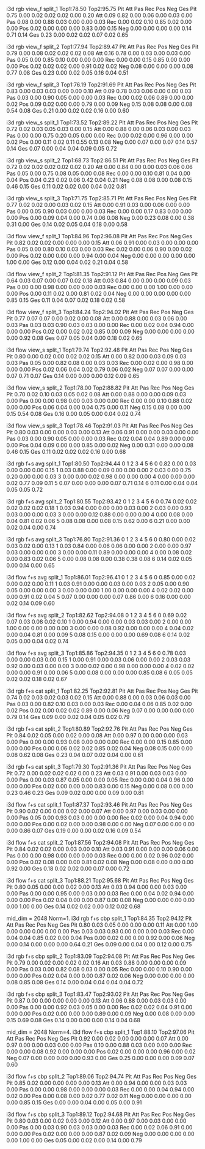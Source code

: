 i3d rgb view_f split_1
Top1:78.50 Top2:95.75
        Pit     Att     Pas     Rec     Pos     Neg     Ges
Pit     0.75    0.00    0.02    0.02    0.02    0.00    0.20
Att     0.09    0.82    0.00    0.06    0.00    0.03    0.00
Pas     0.08    0.00    0.88    0.03    0.00    0.00    0.03
Rec     0.00    0.02    0.10    0.85    0.02    0.00    0.00
Pos     0.02    0.00    0.00    0.00    0.83    0.00    0.15
Neg     0.00    0.00    0.00    0.00    0.14    0.71    0.14
Ges     0.23    0.00    0.02    0.02    0.07    0.02    0.65

i3d rgb view_f split_2
Top1:77.94 Top2:89.47
        Pit     Att     Pas     Rec     Pos     Neg     Ges
Pit     0.79    0.00    0.08    0.02    0.02    0.02    0.08
Att     0.16    0.78    0.00    0.03    0.00    0.03    0.00
Pas     0.05    0.00    0.85    0.10    0.00    0.00    0.00
Rec     0.00    0.00    0.15    0.85    0.00    0.00    0.00
Pos     0.02    0.02    0.02    0.00    0.91    0.02    0.02
Neg     0.08    0.00    0.00    0.00    0.08    0.77    0.08
Ges     0.23    0.00    0.02    0.05    0.16    0.04    0.51

i3d rgb view_f split_3
Top1:76.19 Top2:91.69
        Pit     Att     Pas     Rec     Pos     Neg     Ges
Pit     0.83    0.00    0.03    0.03    0.00    0.00    0.10
Att     0.09    0.78    0.03    0.06    0.00    0.00    0.03
Pas     0.03    0.00    0.90    0.05    0.00    0.00    0.03
Rec     0.00    0.02    0.06    0.89    0.00    0.00    0.02
Pos     0.09    0.02    0.00    0.00    0.79    0.00    0.09
Neg     0.15    0.08    0.08    0.00    0.08    0.54    0.08
Ges     0.21    0.00    0.02    0.02    0.16    0.00    0.60

i3d rgb view_s split_1
Top1:73.52 Top2:89.22
        Pit     Att     Pas     Rec     Pos     Neg     Ges
Pit     0.72    0.02    0.03    0.05    0.03    0.00    0.15
Att     0.00    0.88    0.00    0.06    0.03    0.00    0.03
Pas     0.00    0.00    0.75    0.20    0.05    0.00    0.00
Rec     0.00    0.02    0.00    0.96    0.00    0.00    0.02
Pos     0.00    0.11    0.02    0.11    0.55    0.13    0.08
Neg     0.00    0.07    0.00    0.07    0.14    0.57    0.14
Ges     0.07    0.00    0.04    0.04    0.09    0.05    0.72

i3d rgb view_s split_2
Top1:68.73 Top2:86.51
        Pit     Att     Pas     Rec     Pos     Neg     Ges
Pit     0.72    0.02    0.02    0.02    0.02    0.02    0.20
Att     0.00    0.84    0.00    0.00    0.03    0.06    0.06
Pas     0.05    0.00    0.75    0.08    0.05    0.00    0.08
Rec     0.00    0.00    0.10    0.81    0.04    0.00    0.04
Pos     0.04    0.23    0.02    0.06    0.42    0.04    0.21
Neg     0.08    0.08    0.00    0.08    0.15    0.46    0.15
Ges     0.11    0.02    0.02    0.00    0.04    0.02    0.81

i3d rgb view_s split_3
Top1:71.75 Top2:85.71
        Pit     Att     Pas     Rec     Pos     Neg     Ges
Pit     0.77    0.02    0.02    0.00    0.03    0.02    0.15
Att     0.00    0.91    0.03    0.00    0.06    0.00    0.00
Pas     0.00    0.05    0.90    0.03    0.00    0.00    0.03
Rec     0.00    0.00    0.17    0.83    0.00    0.00    0.00
Pos     0.00    0.09    0.04    0.00    0.74    0.06    0.08
Neg     0.00    0.23    0.08    0.00    0.38    0.31    0.00
Ges     0.14    0.02    0.05    0.04    0.18    0.00    0.58

i3d flow view_f split_1
Top1:84.96 Top2:96.08
        Pit     Att     Pas     Rec     Pos     Neg     Ges
Pit     0.82    0.02    0.02    0.00    0.00    0.00    0.15
Att     0.06    0.91    0.00    0.03    0.00    0.00    0.00
Pas     0.05    0.00    0.80    0.10    0.03    0.00    0.03
Rec     0.02    0.00    0.06    0.90    0.00    0.02    0.00
Pos     0.02    0.00    0.00    0.00    0.94    0.00    0.04
Neg     0.00    0.00    0.00    0.00    0.00    1.00    0.00
Ges     0.12    0.00    0.04    0.02    0.21    0.04    0.58


i3d flow view_f split_2
Top1:81.35 Top2:91.12
        Pit     Att     Pas     Rec     Pos     Neg     Ges
Pit     0.64    0.03    0.07    0.00    0.07    0.02    0.18
Att     0.03    0.84    0.00    0.00    0.00    0.09    0.03
Pas     0.00    0.00    0.98    0.00    0.00    0.00    0.03
Rec     0.00    0.00    0.00    1.00    0.00    0.00    0.00
Pos     0.00    0.11    0.02    0.00    0.81    0.02    0.04
Neg     0.00    0.00    0.00    0.00    0.00    0.85    0.15
Ges     0.11    0.04    0.07    0.02    0.18    0.02    0.58

i3d flow view_f split_3
Top1:84.24 Top2:94.02
        Pit     Att     Pas     Rec     Pos     Neg     Ges
Pit     0.77    0.07    0.07    0.00    0.02    0.00    0.08
Att     0.00    0.88    0.00    0.03    0.06    0.00    0.03
Pas     0.03    0.03    0.90    0.03    0.03    0.00    0.00
Rec     0.00    0.02    0.04    0.94    0.00    0.00    0.00
Pos     0.02    0.00    0.02    0.02    0.85    0.00    0.09
Neg     0.00    0.00    0.00    0.00    0.00    0.92    0.08
Ges     0.07    0.05    0.04    0.00    0.18    0.02    0.65

i3d flow view_s split_1
Top1:79.74 Top2:92.48
        Pit     Att     Pas     Rec     Pos     Neg     Ges
Pit     0.80    0.00    0.02    0.00    0.02    0.02    0.15
Att     0.00    0.82    0.00    0.03    0.09    0.03    0.03
Pas     0.05    0.00    0.82    0.08    0.00    0.03    0.03
Rec     0.00    0.02    0.00    0.98    0.00    0.00    0.00
Pos     0.02    0.06    0.04    0.02    0.79    0.06    0.02
Neg     0.07    0.07    0.00    0.00    0.07    0.71    0.07
Ges     0.14    0.00    0.00    0.00    0.12    0.09    0.65

i3d flow view_s split_2
Top1:78.00 Top2:88.82
        Pit     Att     Pas     Rec     Pos     Neg     Ges
Pit     0.70    0.02    0.10    0.03    0.05    0.02    0.08
Att     0.00    0.88    0.00    0.00    0.09    0.03    0.00
Pas     0.00    0.00    0.98    0.00    0.03    0.00    0.00
Rec     0.00    0.00    0.10    0.88    0.02    0.00    0.00
Pos     0.06    0.04    0.00    0.04    0.75    0.00    0.11
Neg     0.15    0.08    0.00    0.00    0.15    0.54    0.08
Ges     0.16    0.00    0.05    0.00    0.04    0.02    0.74

i3d flow view_s split_3
Top1:78.46 Top2:91.03
        Pit     Att     Pas     Rec     Pos     Neg     Ges
Pit     0.80    0.03    0.00    0.00    0.03    0.00    0.13
Att     0.06    0.91    0.00    0.00    0.03    0.00    0.00
Pas     0.03    0.00    0.90    0.05    0.00    0.00    0.03
Rec     0.02    0.04    0.04    0.89    0.00    0.00    0.00
Pos     0.04    0.09    0.00    0.00    0.85    0.00    0.02
Neg     0.00    0.31    0.00    0.00    0.08    0.46    0.15
Ges     0.11    0.02    0.02    0.02    0.16    0.00    0.68

i3d rgb f+s avg split_1
Top1:80.50 Top2:94.44
        0       1       2       3       4       5       6
0       0.82    0.00    0.03    0.00    0.00    0.00    0.15
1       0.03    0.88    0.00    0.09    0.00    0.00    0.00
2       0.03    0.00    0.75    0.20    0.00    0.00    0.03
3       0.00    0.00    0.02    0.98    0.00    0.00    0.00
4       0.00    0.00    0.00    0.02    0.77    0.09    0.11
5       0.07    0.00    0.00    0.00    0.07    0.71    0.14
6       0.11    0.00    0.04    0.04    0.05    0.05    0.72

i3d rgb f+s avg split_2
Top1:80.55 Top2:93.42
        0       1       2       3       4       5       6
0       0.74    0.02    0.02    0.02    0.02    0.02    0.18
1       0.03    0.94    0.00    0.00    0.00    0.03    0.00
2       0.03    0.00    0.93    0.03    0.00    0.00    0.03
3       0.00    0.00    0.12    0.88    0.00    0.00    0.00
4       0.00    0.08    0.00    0.04    0.81    0.02    0.06
5       0.08    0.08    0.00    0.08    0.15    0.62    0.00
6       0.21    0.00    0.00    0.02    0.04    0.00    0.74

i3d rgb f+s avg split_3
Top1:76.80 Top2:91.36
        0       1       2       3       4       5       6
0       0.80    0.00    0.02    0.03    0.02    0.00    0.13
1       0.03    0.84    0.00    0.06    0.06    0.00    0.00
2       0.00    0.00    0.97    0.03    0.00    0.00    0.00
3       0.00    0.00    0.11    0.89    0.00    0.00    0.00
4       0.00    0.08    0.02    0.00    0.83    0.02    0.06
5       0.00    0.08    0.08    0.00    0.38    0.38    0.08
6       0.14    0.02    0.05    0.00    0.14    0.00    0.65

i3d flow f+s avg split_1
Top1:86.01 Top2:96.41
        0       1       2       3       4       5       6
0       0.85    0.00    0.02    0.00    0.02    0.00    0.11
1       0.03    0.91    0.00    0.00    0.03    0.00    0.03
2       0.05    0.00    0.90    0.05    0.00    0.00    0.00
3       0.00    0.00    0.00    1.00    0.00    0.00    0.00
4       0.02    0.02    0.00    0.00    0.91    0.02    0.04
5       0.07    0.00    0.00    0.00    0.07    0.86    0.00
6       0.16    0.00    0.00    0.02    0.14    0.09    0.60

i3d flow f+s avg split_2
Top1:82.62 Top2:94.08
        0       1       2       3       4       5       6
0       0.69    0.02    0.07    0.03    0.08    0.02    0.10
1       0.00    0.94    0.00    0.00    0.03    0.03    0.00
2       0.00    0.00    1.00    0.00    0.00    0.00    0.00
3       0.00    0.00    0.08    0.92    0.00    0.00    0.00
4       0.04    0.02    0.00    0.04    0.81    0.00    0.09
5       0.08    0.15    0.00    0.00    0.00    0.69    0.08
6       0.14    0.02    0.05    0.00    0.04    0.02    0.74

i3d flow f+s avg split_3
Top1:85.86 Top2:94.35
        0       1       2       3       4       5       6
0       0.78    0.03    0.00    0.00    0.03    0.00    0.15
1       0.00    0.91    0.00    0.03    0.06    0.00    0.00
2       0.03    0.03    0.92    0.00    0.03    0.00    0.00
3       0.00    0.02    0.00    0.98    0.00    0.00    0.00
4       0.02    0.02    0.00    0.00    0.91    0.00    0.06
5       0.00    0.08    0.00    0.00    0.00    0.85    0.08
6       0.05    0.05    0.02    0.02    0.18    0.02    0.67

i3d rgb f+s cat split_1
Top1:82.25 Top2:92.81
        Pit     Att     Pas     Rec     Pos     Neg     Ges
Pit     0.74    0.02    0.03    0.02    0.03    0.02    0.15
Att     0.00    0.88    0.00    0.03    0.06    0.03    0.00
Pas     0.03    0.00    0.82    0.10    0.03    0.00    0.03
Rec     0.00    0.04    0.06    0.85    0.02    0.00    0.02
Pos     0.02    0.00    0.02    0.02    0.89    0.00    0.06
Neg     0.07    0.00    0.00    0.00    0.00    0.79    0.14
Ges     0.09    0.00    0.02    0.04    0.05    0.02    0.79

i3d rgb f+s cat split_2
Top1:80.89 Top2:92.76
        Pit     Att     Pas     Rec     Pos     Neg     Ges
Pit     0.84    0.02    0.05    0.00    0.02    0.00    0.08
Att     0.00    0.97    0.00    0.00    0.00    0.03    0.00
Pas     0.00    0.00    0.93    0.08    0.00    0.00    0.00
Rec     0.00    0.00    0.15    0.85    0.00    0.00    0.00
Pos     0.00    0.06    0.02    0.02    0.85    0.02    0.04
Neg     0.08    0.15    0.00    0.00    0.08    0.62    0.08
Ges     0.23    0.04    0.07    0.02    0.04    0.00    0.61

i3d rgb f+s cat split_3
Top1:79.30 Top2:91.36
        Pit     Att     Pas     Rec     Pos     Neg     Ges
Pit     0.72    0.00    0.02    0.02    0.02    0.00    0.23
Att     0.03    0.91    0.00    0.03    0.03    0.00    0.00
Pas     0.00    0.03    0.87    0.05    0.00    0.00    0.05
Rec     0.00    0.00    0.04    0.96    0.00    0.00    0.00
Pos     0.02    0.00    0.00    0.00    0.83    0.00    0.15
Neg     0.00    0.08    0.00    0.00    0.23    0.46    0.23
Ges     0.09    0.02    0.00    0.00    0.09    0.00    0.81

i3d flow f+s cat split_1
Top1:87.37 Top2:93.46
        Pit     Att     Pas     Rec     Pos     Neg     Ges
Pit     0.90    0.02    0.00    0.00    0.02    0.00    0.07
Att     0.00    0.97    0.00    0.03    0.00    0.00    0.00
Pas     0.05    0.00    0.93    0.03    0.00    0.00    0.00
Rec     0.02    0.00    0.04    0.94    0.00    0.00    0.00
Pos     0.00    0.02    0.00    0.00    0.98    0.00    0.00
Neg     0.07    0.00    0.00    0.00    0.00    0.86    0.07
Ges     0.19    0.00    0.00    0.02    0.16    0.09    0.54

i3d flow f+s cat split_2
Top1:87.56 Top2:94.08
        Pit     Att     Pas     Rec     Pos     Neg     Ges
Pit     0.84    0.02    0.02    0.00    0.03    0.00    0.10
Att     0.03    0.91    0.00    0.00    0.00    0.06    0.00
Pas     0.00    0.00    0.98    0.00    0.00    0.00    0.03
Rec     0.00    0.00    0.02    0.96    0.02    0.00    0.00
Pos     0.02    0.08    0.00    0.00    0.81    0.02    0.08
Neg     0.00    0.08    0.00    0.00    0.00    0.92    0.00
Ges     0.18    0.02    0.02    0.00    0.07    0.00    0.72

i3d flow f+s cat split_3
Top1:88.21 Top2:95.68
        Pit     Att     Pas     Rec     Pos     Neg     Ges
Pit     0.80    0.05    0.00    0.00    0.02    0.00    0.13
Att     0.03    0.94    0.00    0.00    0.03    0.00    0.00
Pas     0.00    0.00    0.95    0.00    0.03    0.00    0.03
Rec     0.00    0.04    0.02    0.94    0.00    0.00    0.00
Pos     0.02    0.04    0.00    0.00    0.87    0.00    0.08
Neg     0.00    0.00    0.00    0.00    0.00    1.00    0.00
Ges     0.14    0.02    0.02    0.00    0.12    0.02    0.68

mid_dim = 2048 Norm=1.
i3d rgb f+s cbp split_1
Top1:84.35 Top2:94.12
        Pit     Att     Pas     Rec     Pos     Neg     Ges
Pit     0.80    0.03    0.05    0.00    0.00    0.00    0.11
Att     0.00    1.00    0.00    0.00    0.00    0.00    0.00
Pas     0.03    0.03    0.93    0.00    0.00    0.00    0.03
Rec     0.00    0.04    0.04    0.85    0.02    0.00    0.04
Pos     0.00    0.02    0.00    0.00    0.92    0.00    0.06
Neg     0.00    0.14    0.00    0.00    0.00    0.64    0.21
Ges     0.09    0.00    0.04    0.00    0.12    0.00    0.75

i3d rgb f+s cbp split_2
Top1:83.09 Top2:94.08
        Pit     Att     Pas     Rec     Pos     Neg     Ges
Pit     0.79    0.00    0.02    0.00    0.02    0.02    0.16
Att     0.03    0.88    0.00    0.00    0.00    0.09    0.00
Pas     0.03    0.00    0.82    0.08    0.03    0.00    0.05
Rec     0.00    0.00    0.10    0.90    0.00    0.00    0.00
Pos     0.02    0.04    0.00    0.00    0.87    0.02    0.06
Neg     0.00    0.00    0.00    0.00    0.08    0.85    0.08
Ges     0.14    0.00    0.04    0.04    0.04    0.04    0.72

i3d rgb f+s cbp split_3
Top1:83.47 Top2:93.02
        Pit     Att     Pas     Rec     Pos     Neg     Ges
Pit     0.87    0.00    0.00    0.00    0.00    0.00    0.13
Att     0.06    0.88    0.00    0.03    0.03    0.00    0.00
Pas     0.00    0.00    0.92    0.03    0.05    0.00    0.00
Rec     0.02    0.02    0.04    0.91    0.00    0.00    0.00
Pos     0.02    0.00    0.00    0.00    0.89    0.00    0.09
Neg     0.00    0.08    0.00    0.00    0.15    0.69    0.08
Ges     0.14    0.00    0.00    0.00    0.14    0.04    0.68

mid_dim = 2048 Norm=4.
i3d flow f+s cbp split_1
Top1:88.10 Top2:97.06
        Pit     Att     Pas     Rec     Pos     Neg     Ges
Pit     0.92    0.00    0.02    0.00    0.00    0.00    0.07
Att     0.00    0.97    0.00    0.00    0.03    0.00    0.00
Pas     0.10    0.00    0.88    0.03    0.00    0.00    0.00
Rec     0.00    0.00    0.08    0.92    0.00    0.00    0.00
Pos     0.02    0.00    0.00    0.00    0.96    0.00    0.02
Neg     0.07    0.00    0.00    0.00    0.00    0.93    0.00
Ges     0.25    0.00    0.00    0.00    0.09    0.07    0.60

i3d flow f+s cbp split_2
Top1:89.06 Top2:94.74
        Pit     Att     Pas     Rec     Pos     Neg     Ges
Pit     0.85    0.02    0.00    0.00    0.00    0.00    0.13
Att     0.00    0.94    0.00    0.00    0.03    0.03    0.00
Pas     0.00    0.00    0.98    0.00    0.00    0.00    0.03
Rec     0.00    0.00    0.04    0.94    0.00    0.02    0.00
Pos     0.00    0.08    0.00    0.02    0.77    0.02    0.11
Neg     0.00    0.00    0.00    0.00    0.00    0.85    0.15
Ges     0.00    0.00    0.04    0.00    0.05    0.00    0.91

i3d flow f+s cbp split_3
Top1:89.12 Top2:94.68
        Pit     Att     Pas     Rec     Pos     Neg     Ges
Pit     0.80    0.03    0.00    0.02    0.03    0.00    0.12
Att     0.00    0.97    0.00    0.03    0.00    0.00    0.00
Pas     0.00    0.03    0.90    0.03    0.03    0.00    0.03
Rec     0.00    0.02    0.06    0.91    0.00    0.00    0.00
Pos     0.02    0.00    0.00    0.00    0.87    0.02    0.09
Neg     0.00    0.00    0.00    0.00    0.00    1.00    0.00
Ges     0.05    0.00    0.02    0.00    0.14    0.00    0.79


